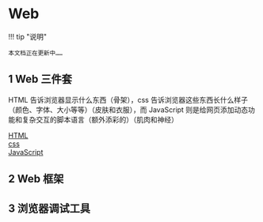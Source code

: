 # Web

!!! tip "说明"

    本文档正在更新中……

## 1 Web 三件套

HTML 告诉浏览器显示什么东西（骨架），css 告诉浏览器这些东西长什么样子（颜色、字体、大小等等）（皮肤和衣服），而 JavaScript 则是给网页添加动态功能和复杂交互的脚本语言（额外添彩的）（肌肉和神经）

[HTML](./html.md)<br/>
[css](./css.md)<br/>
[JavaScript](./javascript.md)

## 2 Web 框架

## 3 浏览器调试工具